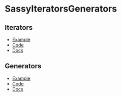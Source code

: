 SassyIteratorsGenerators
========================

## Iterators

* [Example](https://github.com/HugoGiraudel/SassyIterators/blob/master/iterators/_example.scss)
* [Code](https://github.com/HugoGiraudel/SassyIterators/blob/master/iterators/_iterators.scss)
* [Docs](https://github.com/HugoGiraudel/SassyIterators/blob/master/iterators)

## Generators

* [Example](https://github.com/HugoGiraudel/SassyIterators/blob/master/generators/_example.scss)
* [Code](https://github.com/HugoGiraudel/SassyIterators/blob/master/generators/_generators.scss)
* [Docs](https://github.com/HugoGiraudel/SassyIterators/blob/master/generators)